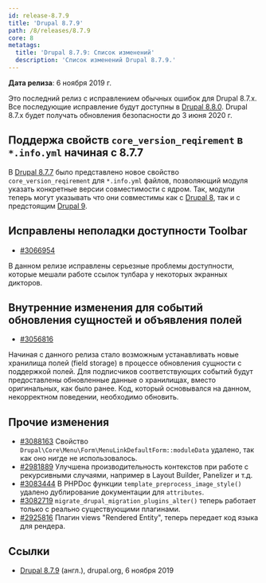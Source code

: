 ```yaml
---
id: release-8.7.9
title: 'Drupal 8.7.9'
path: /8/releases/8.7.9
core: 8
metatags:
  title: 'Drupal 8.7.9: Список изменений'
  description: 'Список изменений Drupal 8.7.9.'
---
```


**Дата релиза**: 6 ноября 2019 г.

Это последний релиз с исправлением обычных ошибок для Drupal 8.7.x. Все последующие исправление будут доступны в [Drupal 8.8.0](../../8.8.x/8.8.0/index.md). Drupal 8.7.x будет получать обновления безопасности до 3 июня 2020 г.

## Поддержа свойств `core_version_reqirement` в `*.info.yml` начиная с 8.7.7

В [Drupal 8.7.7](../8.7.7/index.md) было представлено новое свойство `core_version_reqirement` для `*.info.yml` файлов, позволяющий модуля указать конкретные версии совместимости с ядром. Так, модули теперь могут указывать что они совместимы как с [Drupal 8](../../../index.md), так и с предстоящим [Drupal 9](../../../../9/index.md).

## Исправлены неполадки доступности Toolbar

- [#3066954](https://www.drupal.org/node/3066954)

В данном релизе исправлены серьезные проблемы доступности, которые мешали работе ссылок тулбара у некоторых экранных дикторов.

## Внутренние изменения для событий обновления сущностей и объявления полей

- [#3056816](https://www.drupal.org/node/3056816)

Начиная с данного релиза стало возможным устанавливать новые хранилища полей (field storage) в процессе обновления сущности с поддержкой полей. Для подписчиков соответствующих событий будут предоставлены обновленные данные о хранилищах, вместо оригинальных, как было ранее. Код, который основывался на данном, некорректном поведении, необходимо обновить.

## Прочие изменения

- [#3088163](https://www.drupal.org/node/3088163) Свойство `Drupal\Core\Menu\Form\MenuLinkDefaultForm::moduleData` удалено, так как оно нигде не использовалось.
- [#2981889](https://www.drupal.org/node/2981889) Улучшена производительность контекстов при работе с рекурсивными случаями, например в Layout Builder,  Panelizer и т.д.
- [#3083444](https://www.drupal.org/node/3083444) В PHPDoc функции `template_preprocess_image_style()` удалено дублирование документации для `attributes`.
- [#3082719](https://www.drupal.org/node/3082719) `migrate_drupal_migration_plugins_alter()` теперь работает только с реально существующими плагинами.
- [#2925816](https://www.drupal.org/node/2925816) Плагин views "Rendered Entity", теперь передает код языка для рендера.

## Ссылки

- [Drupal 8.7.9](https://www.drupal.org/project/drupal/releases/8.7.9) (англ.), drupal.org, 6 ноября 2019

